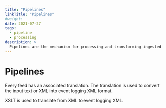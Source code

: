 ```yaml
---
title: "Pipelines"
linkTitle: "Pipelines"
#weight:
date: 2021-07-27
tags: 
  - pipeline
  - processing
description: >
  Pipelines are the mechanism for processing and transforming ingested data.
---
```


# Pipelines
Every feed has an associated translation. The translation is used to convert the input text or XML into event logging XML format.

XSLT is used to translate from XML to event logging XML.
